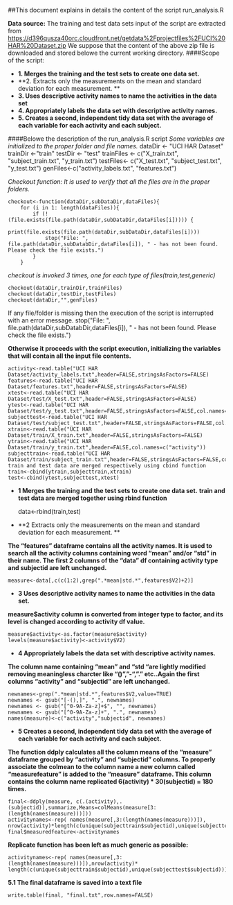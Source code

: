 ##This document explains in details the content of the script run_analysis.R 

**Data source:**
The training and test data sets input of the script are extracted from
https://d396qusza40orc.cloudfront.net/getdata%2Fprojectfiles%2FUCI%20HAR%20Dataset.zip
We suppose that the content of the above zip file is downloaded and stored belowe the current working directory.
####Scope of the script:
* **1.	Merges the training and the test sets to create one data set.**
* **2.	Extracts only the measurements on the mean and standard deviation for each measurement. **
* **3.	Uses descriptive activity names to name the activities in the data set**
* **4.	Appropriately labels the data set with descriptive activity names.**
* **5.	Creates a second, independent tidy data set with the average of each variable for each activity and each subject.**

####Belowe the description of the run_analysis.R script
*Some variables are initialized to the proper folder and file names.*
	dataDir <- "UCI HAR Dataset"
	trainDir <-"train"
	testDir <- "test"
	trainFiles <- c("X_train.txt", "subject_train.txt", "y_train.txt")
	testFiles<- c("X_test.txt", "subject_test.txt", "y_test.txt")
	genFiles<-c("activity_labels.txt", "features.txt")

*Checkout function: It is used to verify that all the files are in the proper folders.*


	checkout<-function(dataDir,subDataDir,dataFiles){
		for (i in 1: length(dataFiles)){
			if (!(file.exists(file.path(dataDir,subDataDir,dataFiles[i])))) {
				print(file.exists(file.path(dataDir,subDataDir,dataFiles[i])))
				stop("File: ", file.path(dataDir,subDatabDir,dataFiles[i]), " - has not been found. Please check the file exists.")	
			}
		}

*checkout is invoked 3 times, one for each type of files(train,test,generic)*

	checkout(dataDir,trainDir,trainFiles)
	checkout(dataDir,testDir,testFiles)
	checkout(dataDir,"",genFiles)

If any file/folder is missing then the execution of the script is interrupted with an error message. 
stop("File: ", file.path(dataDir,subDatabDir,dataFiles[i]), " - has not been found. Please check the file exists.")	

**Otherwise it proceeds with the script execution, initializing the variables that will contain all the input file contents.** 


	activity<-read.table("UCI HAR Dataset/activity_labels.txt",header=FALSE,stringsAsFactors=FALSE)
	features<-read.table("UCI HAR Dataset/features.txt",header=FALSE,stringsAsFactors=FALSE)
	xtest<-read.table("UCI HAR Dataset/test/X_test.txt",header=FALSE,stringsAsFactors=FALSE)
	ytest<-read.table("UCI HAR Dataset/test/y_test.txt",header=FALSE,stringsAsFactors=FALSE,col.names=c("activity"))
	subjecttest<-read.table("UCI HAR Dataset/test/subject_test.txt",header=FALSE,stringsAsFactors=FALSE,col.names=c("subjectid"))
	xtrain<-read.table("UCI HAR Dataset/train/X_train.txt",header=FALSE,stringsAsFactors=FALSE)
	ytrain<-read.table("UCI HAR Dataset/train/y_train.txt",header=FALSE,col.names=c("activity"))
	subjecttrain<-read.table("UCI HAR Dataset/train/subject_train.txt",header=FALSE,stringsAsFactors=FALSE,col.names=c("subjectid"))
	train and test data are merged respectively using cbind function
	train<-cbind(ytrain,subjecttrain,xtrain)
	test<-cbind(ytest,subjecttest,xtest)

* **1	Merges the training and the test sets to create one data set.**
**train and test data are merged together using rbind function**


	data<-rbind(train,test)
	
* **2	Extracts only the measurements on the mean and standard deviation for each measurement. **

**The “features” dataframe contains all the activity names. It is used to search all the activity columns containing word “mean” and/or “std” in their name.
The first 2 columns of the “data” df containing activity type and subjectid are left unchanged.**
 
 
	measure<-data[,c(c(1:2),grep(".*mean|std.*",features$V2)+2)]

* **3	Uses descriptive activity names to name the activities in the data set.**

**measure$activity column is converted from integer type to factor, and its level is changed according to activity df value.**


	measure$activity<-as.factor(measure$activity)
	levels(measure$activity)<-activity$V2)

* **4	Appropriately labels the data set with descriptive activity names.**

**The column name containing “mean” and “std “are lightly modified removing meaningless charcter like “()”,”-“,”.” etc..Again the first columns “activity” and “subjectid” are left unchanged.**


	newnames<-grep(".*mean|std.*",features$V2,value=TRUE)
	newnames <- gsub("[-(),]", ".", newnames)
	newnames <- gsub("[^0-9A-Za-z]+$", "", newnames) 
	newnames <- gsub("[^0-9A-Za-z]+", ".", newnames)
	names(measure)<-c("activity","subjectid", newnames)

* **5	Creates a second, independent tidy data set with the average of each variable for each activity and each subject.**

**The function ddply calculates all the column means of the “measure” dataframe grouped by “activity” and “subjectid” columns. To properly associate the colmean to the column name a new column called “measurefeature” is added to the “measure” dataframe. This column contains the column name replicated  6(activity) * 30(subjectid) = 180 times.**


	final<-ddply(measure, c(.(activity),.(subjectid)),summarize,Means=colMeans(measure[3:(length(names(measure)))]))
	activitynames<-rep( names(measure[,3:(length(names(measure)))]),
	nrow(activity)*length(c(unique(subjecttrain$subjectid),unique(subjecttest$subjectid))))
	final$measuredfeature<-activitynames

**Replicate function has been left as much generic as possible:**


	activitynames<-rep( names(measure[,3:(length(names(measure)))]),nrow(activity)*
	length(c(unique(subjecttrain$subjectid),unique(subjecttest$subjectid))))

**5.1  The final dataframe is saved into a text file**


	write.table(final, "final.txt",row.names=FALSE)


